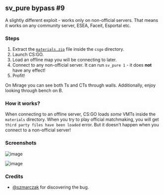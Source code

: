 ## sv\_pure bypass \#9

A slightly different exploit - works only on non-official servers. That means it works on any community server, ESEA, Faceit, Esportal etc.

### Steps

1. Extract the [`materials.zip`](https://fromsmash.com/c_xzllEiAm-dt) file inside the `csgo` directory.
2. Launch CS:GO.
3. Load an offline map you will be connecting to later.
4. Connect to any non-official server. It can run `sv_pure 1` - it does **not** have any effect!
5. Profit!

On Mirage you can see both Ts and CTs through walls. Additionally, enjoy looking through bench on B.

### How it works?

When connecting to an offline server, CS:GO loads *some* VMTs inside the `materials` directory. When you try to play official matchmaking, you will get `third party files have been loaded` error. But it doesn't happen when you connect to a non-official server!

### Screenshots

![image](https://user-images.githubusercontent.com/36894700/101847854-791a7200-3b54-11eb-88a1-38c43de5f61a.png)

![image](https://user-images.githubusercontent.com/36894700/101848012-c72f7580-3b54-11eb-8ac6-c51cf3e535ae.png)

### Credits

* [@szmarczak](https://github.com/szmarczak) for discovering the bug.
